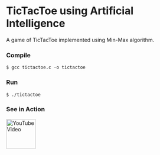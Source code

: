 TicTacToe using Artificial Intelligence
=======================================

A game of TicTacToe implemented using Min-Max algorithm.

### Compile
```
$ gcc tictactoe.c -o tictactoe
```

### Run
```
$ ./tictactoe
```

### See in Action
<a href="https://youtu.be/pLOUYwLjG5E"><img src="https://github.com/hitanshu-dhawan/TicTacToeAI/blob/master/youtube_icon.png" alt="YouTube Video"  width="80px" /></a>

